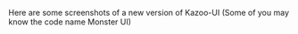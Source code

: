 Here are some screenshots of a new version of Kazoo-UI (Some of you may know the code name Monster UI)
